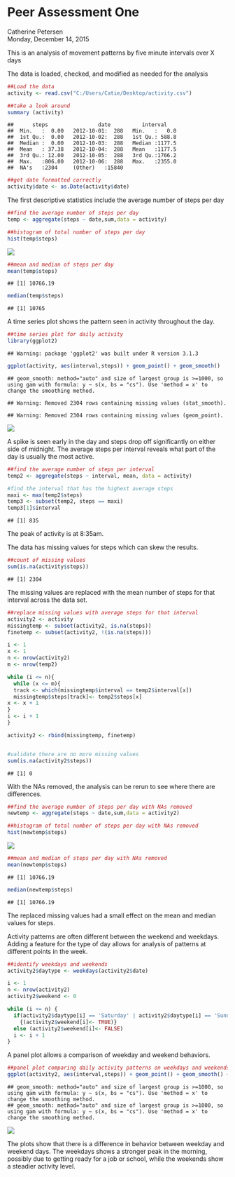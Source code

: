 # Peer Assessment One
Catherine Petersen  
Monday, December 14, 2015  

This is an analysis of movement patterns by five minute intervals over X days

The data is loaded, checked, and modified as needed for the analysis

```r
##Load the data
activity <- read.csv("C:/Users/Catie/Desktop/activity.csv")

##take a look around
summary (activity)
```

```
##      steps                date          interval     
##  Min.   :  0.00   2012-10-01:  288   Min.   :   0.0  
##  1st Qu.:  0.00   2012-10-02:  288   1st Qu.: 588.8  
##  Median :  0.00   2012-10-03:  288   Median :1177.5  
##  Mean   : 37.38   2012-10-04:  288   Mean   :1177.5  
##  3rd Qu.: 12.00   2012-10-05:  288   3rd Qu.:1766.2  
##  Max.   :806.00   2012-10-06:  288   Max.   :2355.0  
##  NA's   :2304     (Other)   :15840
```

```r
##get date formatted correctly
activity$date <- as.Date(activity$date)
```


The first descriptive statistics include the average number of steps per day


```r
##find the average number of steps per day
temp <- aggregate(steps ~ date,sum,data = activity)

##histogram of total number of steps per day
hist(temp$steps)
```

![](PA1_template_files/figure-html/unnamed-chunk-2-1.png) 

```r
##mean and median of steps per day
mean(temp$steps)
```

```
## [1] 10766.19
```

```r
median(temp$steps)
```

```
## [1] 10765
```

A time series plot shows the pattern seen in activity throughout the day.


```r
##time series plot for daily activity
library(ggplot2)
```

```
## Warning: package 'ggplot2' was built under R version 3.1.3
```

```r
ggplot(activity, aes(interval,steps)) + geom_point() + geom_smooth()
```

```
## geom_smooth: method="auto" and size of largest group is >=1000, so using gam with formula: y ~ s(x, bs = "cs"). Use 'method = x' to change the smoothing method.
```

```
## Warning: Removed 2304 rows containing missing values (stat_smooth).
```

```
## Warning: Removed 2304 rows containing missing values (geom_point).
```

![](PA1_template_files/figure-html/unnamed-chunk-3-1.png) 

A spike is seen early in the day and steps drop off significantly on either side of midnight.  The average steps per interval reveals what part of the day is usually the most active.


```r
##find the average number of steps per interval
temp2 <- aggregate(steps ~ interval, mean, data = activity)

#find the interval that has the highest average steps
maxi <- max(temp2$steps)
temp3 <- subset(temp2, steps == maxi)
temp3[1]$interval
```

```
## [1] 835
```

The peak of activity is at 8:35am.  

The data has missing values for steps which can skew the results.  


```r
##count of missing values
sum(is.na(activity$steps))
```

```
## [1] 2304
```

The missing values are replaced with the mean number of steps for that interval across the data set.


```r
##replace missing values with average steps for that interval
activity2 <- activity
missingtemp <- subset(activity2, is.na(steps))
finetemp <- subset(activity2, !(is.na(steps)))

i <- 1
x <- 1
n <- nrow(activity2)
m <- nrow(temp2)

while (i <= n){
  while (x <= m){
  track <- which(missingtemp$interval == temp2$interval[x])
  missingtemp$steps[track]<- temp2$steps[x]
x <- x + 1
}
i <- i + 1
}

activity2 <- rbind(missingtemp, finetemp)


#validate there are no more missing values
sum(is.na(activity2$steps))
```

```
## [1] 0
```

With the NAs removed, the analysis can be rerun to see where there are differences.


```r
##find the average number of steps per day with NAs removed
newtemp <- aggregate(steps ~ date,sum,data = activity2)

##histogram of total number of steps per day with NAs removed
hist(newtemp$steps)
```

![](PA1_template_files/figure-html/unnamed-chunk-7-1.png) 

```r
##mean and median of steps per day with NAs removed
mean(newtemp$steps)
```

```
## [1] 10766.19
```

```r
median(newtemp$steps)
```

```
## [1] 10766.19
```

The replaced missing values had a small effect on the mean and median values for steps.

Activity patterns are often different between the weekend and weekdays.  Adding a feature for the type of day allows for analysis of patterns at different points in the week.



```r
##identify weekdays and weekends
activity2$daytype <- weekdays(activity2$date)

i <- 1
n <- nrow(activity2)
activity2$weekend <- 0

while (i <= n) {
  if(activity2$daytype[i] == 'Saturday' | activity2$daytype[i] == 'Sunday') 
    {(activity2$weekend[i]<- TRUE)} 
  else (activity2$weekend[i]<- FALSE)
  i <- i + 1
}
```

A panel plot allows a comparison of weekday and weekend behaviors.


```r
##panel plot comparing daily activity patterns on weekdays and weekends
ggplot(activity2, aes(interval,steps)) + geom_point() + geom_smooth() + facet_wrap(~weekend, nrow=1)
```

```
## geom_smooth: method="auto" and size of largest group is >=1000, so using gam with formula: y ~ s(x, bs = "cs"). Use 'method = x' to change the smoothing method.
## geom_smooth: method="auto" and size of largest group is >=1000, so using gam with formula: y ~ s(x, bs = "cs"). Use 'method = x' to change the smoothing method.
```

![](PA1_template_files/figure-html/unnamed-chunk-9-1.png) 

The plots show that there is a difference in behavior between weekday and weekend days.  The weekdays shows a stronger peak in the morning, possibly due to getting ready for a job or school, while the weekends show a steadier activity level.

